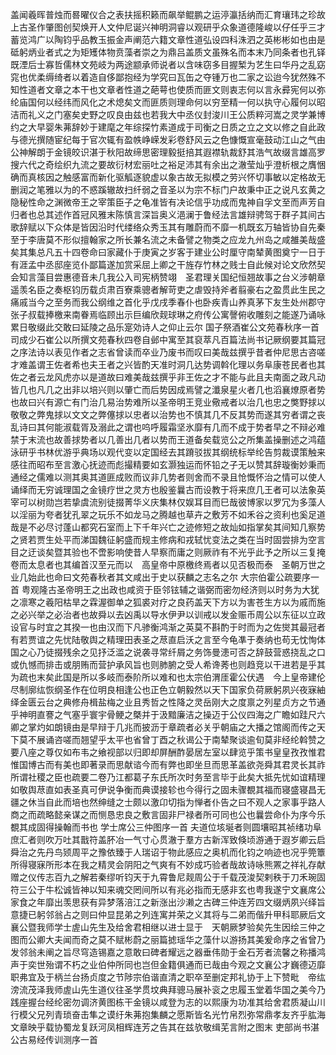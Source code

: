 <!-- { "loadSidebar": true } -->
盖闻羲晖普烛而晷曜仪合之表扶摇积籁而飙举鲲鹏之运渟瀛括纳而汇育瓖玮之珍故上古圣作肇图创契焕开人文仲尼诞兴神明洞睿以观研乎众象道德隆峻以仔任乎三才蓄览鸿广以陶钧乎品教玉振金声阐范六籍文章性道弘设四科洙泗之英彬彬如也由是砥躬炳业者式之为矩矱体物贲藻者崇之为鼎吕盖质文虽殊名而本末乃同条者也孔铎既湮后士寡哲儒林文苑岐为两途颛承师说者以含味窃多目握椠为艺生曰华丹之乱窈窕也优柔缛绮者以着造自侈鄙抱经为学究曰瓦缶之夺锺万也二家之讼迨今犹然殊不知性道者文章之本干也文章者性道之葩萼也使质而匪文则衷志何以言永彛宪何以弥纶庙国何以经纬而风化之术熄矣文而匪质则理命何以穷至精一何以执守心履何以昭洁而礼义之门塞矣史野之叹良由兹也若我大中丞仪封浚川王公质粹河嵩之灵学兼博约之大早婴朱茀辞妙于建麾之年综探竹素道成于司衡之日质之立之文以修之自此政与德光撰随宦纪每于官次辄有盈帙峥嵘发彩卷舒风云之色慷慨宣毫鼓动江山之气由公神解朗于金镜皎识湛于秋阳故缔思密理毅挺掊其遐襟轨裁舒其浩气故缀言雄高罗搜六代之奇绘织九流之要故衍材宏丽吐之裕足沛其有余出之澈莹灿乎澄析根之膺悃确而真核因之触感富而新化驱觚逐貌虚以象古故无拟模之劳兴怀切事敏以定格故无删润之笔雅以为的不惑蹊辙故扫纤弱之音圣以为宗不标门户故秉中正之说凡玄黄之隐秘性命之渊微帝王之宰策臣子之龟准皆有决论信乎功成而鬼神自孚文至而声芳自归者也总其述作首冠风雅末陈慎言深旨奥义浥澜于鲁经法言雄辩骋驾于群子其间古歌辞赋以下众体是皆因沿时代缕络众秀玉其有雕蔚而不靡一机既玄万轴皆协自先秦至于李唐莫不形似擅翰家之所长兼名流之未备譬之物类之应龙九州岛之咸雒美哉盛矣其集总凡五十四卷命曰家藏仆于庚寅之岁客于建业公时厘守南辇黄图奠宁一日于有涯孟中丞邸座览仆鄙篇遂加赏采屈上卿之干旌存竹林之贱士自此候对论文欣然契会知言藻目尝惠德音未几我公入司宪柄赞翊　圣君理关国纪恒翘故事之台义涉朝章遥羡名臣之奏枢钧历载贞肃百寮乘骢者解苛吏之虐毁持斧者翦豪右之盈贯此生民之痛戚当今之至务而我公纲维之首化乎戊戌季春仆也卧疾青山养真茅下友生处州郡守张子叔载捧檄来南眷焉临顾出示巨编欣觌球琳之府传公寓謦俯收雕刻之能遂乃诵咏累日敬缀此交敢曰延陵之品乐寔効诗人之仰止云尔
国子祭酒崔公文苑春秋序一首
司成少石崔公以所撰文苑春秋四卷自邺中寓至其裒萃凡百篇法尚书记厥纲要其篇冠之序法诗以表见作者之志省曾读而卒业乃废书而叹曰美哉兹撰乎昔者仲尼思古咨嗟才难盖谓王佐者希也夫王者之兴皆酌天准时洞几达势调斡化理以务阜康苍民者也其佐之者云龙风虎亦以是道故曰难美哉兹撰乎非王佐之才不能与此且夫南面之政凡动皆几也凡几之出非以培兴则以肇亡而后势因成焉譬之瀸泉星火者几也滔襄燎原者势也故曰兴有源亡有门治几易治势难所以圣帝明王竞业儆戒者以治几也忠之獘野捄以敬敬之弊鬼捄以文文之弊僿捄以忠者以治势也不慎其几不反其势而遂其穷者谓之丧乱诗曰其何能淑载胥及溺此之谓也呜呼履霜坚氷靡有几而不成于势者早之不辩必难禁于末流也故善捄势者以几善出几者以势而王道备矣载览公之所集盖操删述之鸿蕴泳研乎书林优游乎典场以观代变以定国经去其蹐驳拔其纲统标举纶告剪裁谟策触来感往而昭布至言激心抚迹而彪撮精要如玄灏独运而怀铅之子无以赞其辞璇衡妙秉而通经之儒难以测其奥其道匪成败而议非几势者则舍而不录且怆慨怀治之情可以使人诵绎而无穷诚理国之金镜疗世之灵方也殷鉴曩古而设教于将来庶几王者可以法象英宰可以树勋岂若挚虞流别徒掇菁华义庆集林仅娱耳目而巳哉彼博家以罗冗为多藻人以淫丽为夸者犹孔翠之玩乐不如龙马之腾越也草卉之敷芳不如禾谷之资利也奚足道哉是不必尽讨蓬山都究石室而上下千年兴亡之迹修短之故灿如指掌矣其间知几察势之贤若贾生处平而涕国魏征躬盛而规主修病和戎轼忧变法之类在当时固尝排为空言目之迂谈矣暨其验也不啻影响使昔人早察而庸之则厥祚有不光乎此予之所以三复掩卷而太息者也其编首汉至元而以　高皇帝中原檄终焉者以见否极而泰　圣朝万世之业几始此也命曰文苑春秋者其文咸出于史以获麟之志名之尔
大宗伯霍公疏要序一首
粤观隆古圣帝明王之出政也咸资于臣邻铉辅之谐弼而密勿经济则以时务为大犹之凛寒之羲阳枯旱之霖渥御单之狐裘对疗之良药盖天下方以为害苍生方以为戚而施之必兴举之必治者也故舜以去凶禹以导水伊尹以训戒以发金赈币周公以东征以立政设官与时宜之其揆一也由汉而下凡骖衡鸿渐之英莫不斟酌于时而为之佐爕其最冠者有若贾谊之先忧陆敬舆之精理田表圣之荩直启沃之言至今龟凖于奏纳也苟无忱恂体国之心乃徒掇残余之见抒泛滥之说袭寻常纤屑之务饰曼漶可否之辞鼓营惑挠乱之口或仇憾而排击或朋贿而营护承风旨也则肺腑之受人希谗莠也则趋竞以干进若是乎其为疏也末矣此国是所以多岐而泰阶所以难和也太宗伯渭厓霍公伏遇　今上皇帝建伦尽制廓纮恢纲圣作在位明良相逢公也正色立朝毅然以天下国家负荷厥躬夙兴夜寐紬绎金匮云台之典修舟楫盐梅之业且秀哲之性降之灵岳刚大之度禀之列星贞方之节通乎神明直謇之气塞乎寰宇骨鲠之槩并于汲黯廉洁之操迈于公仪四海之广瞻如跬尺六卿之掌灼如朗镜由是早辩于几兆而披沥于章疏者必关乎朝庙之大播之馆阁而传之天下莫不展诵咨嗟而翘望乎太平也省曾丁酉之秋谒公于南辇聚谈逾旬莫非经纶斡赞之要八座之尊仅如布韦之飨视部以归即却屏酬酢晏居左室以肆览乎策书皇皇孜孜惟君惟国博古而有美也即著录而思献谘今而有弊也即坐旦而思革盖欲尧舜其君灵长其祚所谓社稷之臣也疏要二卷乃江都葛子东氏所次时务至言毕于此矣大抵先忧如谊精理如敬舆荩直如表圣真可伊说争衡而典谟接轸也今得行之固未骤覩其福而寝盛寝昌无疆之休当自此而培也然绅缝之士颇以激卬切指为惮者仆告之曰不观人之家事乎路人商之而疏略懿亲谋之而恻恳忠良之敷言固非尸禄者所可同也公也曩尝命仆为序今乐覩其成固得操翰而书也
学士席公三仲图序一首
夫道位垓埏者则圆壤昭其祯绪功阜庶汇者则吹万吐其戬符盖肧冶一气寸心贯澈于羣方古新浑致倏顷游通于遐岁卿云启舜治之先丹鸟颎周平之豫依臻于人瑞诏于物此感应之奥机而化钧之响迹也况乎筦簟所得寝寐所形本在我之精灵会阴阳之气爽有不妙成巧验者哉故诗咏熊罴之祥礼存献赠之仪传志百九之解若秦缪听钧天于九霄鲁尼觌周公于千载茂浚契剌秩于刀禾琬固符三公于牛松诚皆神以知来魂交罔间所以有兆必指而无感非玄也粤我遂宁文襄席公家食之年靡出羡思获有异梦落涪江之新涨出沙濑之古碑三仲连芳四文缀炳夙兴绎旨意捷已躬邻翁占之则曰仲显昆弟之列连寓并荣之义其将与二弟而偕升甲科耶厥后文襄公暨我师学士虗山先生及给舍君相继以进士显于　天朝厥梦验矣先生因绘三仲之图而公卿大夫闻而奇之莫不赋彬蔚之丽篇摅瑶华之藻什以游扬其美爰命序之省曾乃发邻翁未阐之旨尽穹造锡嘉之意敢曰碑者耀远之器垂伟勋于金石芳者流馨之称播鸿声于奕世殆谓不朽之业伯仲所同也岂但金籍俱通而已哉由今观之文襄公才巍德迈靡职弗宜及于柄兰台扬贞度之节陟宗伯谐直清之职卒至删定邦礼协于上下赞毗　帝纮滂流茂泽我师虗山先生道仪往圣学贯坟典拜骢马展补衮之忠履玉堂着华国之美今乃践座握台经纶密勿调济黄图栋干金镜以咸登为志的以熙康为功准其给舍君质凝山川行模父兄列青琐奋击隼之谟纡朱茀抱集麟之愿斯皆名光竹帛烈弥常鼎孝友齐乎肱海文章映乎载协蜀龙复跃河凤相辉连芳之告其在兹欤敬缉芜言附之图末
吏部尚书湛公古易经传训测序一首
